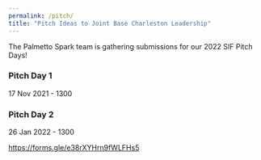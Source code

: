 ```yaml
---
permalink: /pitch/
title: "Pitch Ideas to Joint Base Charleston Leadership"
---
```


The Palmetto Spark team is gathering submissions for our 2022 SIF Pitch Days! 

### Pitch Day 1
17 Nov 2021 - 1300

### Pitch Day 2
26 Jan 2022 - 1300

https://forms.gle/e38rXYHrn9fWLFHs5
